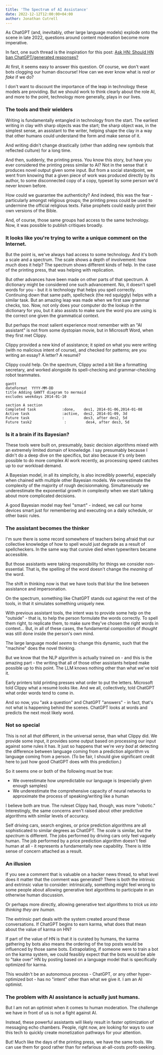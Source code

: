 ```yaml
---
title: 'The Spectrum of AI Assistance'
date: 2022-12-12T12:00:00+04:00
author: Jonathan Cutrell
---
```


As ChatGPT (and, inevitably, other large language models) explode onto the scene in late 2022, questions around content moderation become more imperative.

In fact, one such thread is the inspiration for this post: [Ask HN: Should HN ban ChatGPT/generated responses?](https://news.ycombinator.com/item?id=33945628)

At first, it seems easy to answer this question. Of course, we don't want bots clogging our human discourse! How can we ever know what is _real or fake_ if we do?

I don't want to discount the importance of the leap in technology these models are providing. But we should work to think clearly about the role AI, and more to the point, technology more generally, plays in our lives.

### The tools and their wielders

Writing is fundamentally entangled in technology from the start. The earliest writing in clay with sharp objects was the start; the sharp object was, in the simplest sense, an assistant to the writer, helping shape the clay in a way that other humans could understand the form and make sense of it.

And writing didn't change drastically (other than adding new symbols that reflected culture) for a long time.

And then, suddenly, the printing press. You know this story, but have you ever considered the printing press similar to AI? Not in the sense that it produces novel output given some input. But from a social standpoint, we went from knowing that a given piece of work was produced directly by its author, to some disconnected copy of a copy, typeset by some person we'd never known before.

How could we guarantee the authenticity? And indeed, this was the fear - particularly amongst religious groups; the printing press could be used to undermine the official religious texts. False prophets could easily print their own versions of the Bible.

And, of course, those same groups had access to the same technology. Now, it was possible to publish critiques broadly.

### It looks like you're trying to write a unique comment on the Internet.

But the point is, we've always had access to some technology. And it's both a scale and a spectrum. The scale shows a depth of involvement: how _much_ does it help? The spectrum shows different kinds of help. In the case of the printing press, that was helping with replication.

But other advances have been made on other parts of that spectrum. A dictionary might be considered one such advancement. No, it doesn't spell words for you - but it *is* technology that helps you spell correctly. Continuing down that same path, spellcheck (the red squiggly) helps with a similar task. But an amazing leap was made when we first saw grammar checks, too. Now, not only does your computer do the lookup in the dictionary for you, but it also assists to make sure the word you are using is the correct one given the grammatical context.

But perhaps the most salient experience most remember with an "AI assistant" is not from some dystopian movie, but in Microsoft Word, when they first met Clippy.

Clippy provided a new kind of assistance; it spied on what you were writing (with no malicious intent of course), and checked for patterns; are you writing an essay? A letter? A resumé?

Clippy could help. On the spectrum, Clippy acted a bit like a formatting secretary, and worked alongside its spell-checking and grammar-checking robot teammates.

```mermaid
gantt
dateFormat  YYYY-MM-DD
title Adding GANTT diagram to mermaid
excludes weekdays 2014-01-10

section A section
Completed task            :done,    des1, 2014-01-06,2014-01-08
Active task               :active,  des2, 2014-01-09, 3d
Future task               :         des3, after des2, 5d
Future task2               :         des4, after des3, 5d
```

### Is it a brain if its Bayesian?

These tools were built on, presumably, basic decision algorithms mixed with an extremely limited domain of knowledge. I say presumably because I didn't do a deep dive on the specifics, but also because it's only been possible to do more complex AI work recently, as processing speed catches up to our workload demand.

A Bayesian model, in all its simplicity, is also incredibly powerful, especially when chained with multiple other Bayesian models. We overestimate the complexity of the majority of rough decisionmaking. Simultaneously we underestimate the exponential growth in complexity when we start talking about more complicated decisions.

A good Bayesian model may feel "smart" - indeed, we call our home devices smart just for remembering and executing on a daily schedule, or other basic rules.

### The assistant becomes the thinker

I'm sure there is some record somewhere of teachers being afraid that our collective knowledge of how to spell would just degrade as a result of spellcheckers. In the same way that cursive died when typewriters became accessible.

But those assistants were taking responsibility for things we consider non-essential. That is, the spelling of the word doesn't change the _meaning_ of the word.

The shift in thinking now is that we have tools that blur the line between assistance and impersonation.

On the spectrum, something like ChatGPT stands out against the rest of the tools, in that it simulates something uniquely new.

With previous assistant tools, the intent was to provide some help on the "outside" - that is, to help the person formulate the words correctly. To spell them right, to replicate them, to make sure they've chosen the right words in context... But, in all of these cases, the fundamental composition of _thought_ was still done inside the person's own mind.

The large language model _seems_ to change this dynamic, such that the "machine" does the novel thinking.

But we know that the NLP algorithm is actually trained on - and this is the amazing part - the writing that all of those other assistants helped make possible up to this point. The LLM knows nothing other than what we've told it.

Early printers told printing presses what order to put the letters. Microsoft told Clippy what a resumé looks like. And we all, collectively, told ChatGPT what order words tend to come in.

And so now, you "ask a question" and ChatGPT "answers" - in fact, that's not what is happening behind the scenes. ChatGPT looks at words and predicts the next most likely word.

### Not so special

This is not all _that_ different, in the universal sense, than what Clippy did. We provide some input, it provides some output based on processing our input against some rules it has. It just so happens that we're _very bad_ at detecting the difference between language coming from a prediction algorithm vs language coming from a person. (To be fair, I should give significant credit here to just how good ChatGPT does with this prediction.)

So it seems one or both of the following must be true:

- We overestimate how unpredictable our language is (especially given enough samples)
- We underestimate the comprehensive capacity of neural networks to approximate the process of speaking/writing like a human

I believe both are true. The ruleset Clippy had, though, was more "robotic." Interestingly, the same concerns aren't raised about other predictive algorithms with similar levels of accuracy.

Self driving cars, search engines, or price prediction algorithms are all sophisticated to similar degrees as ChatGPT. The _scale_ is similar, but the _spectrum_ is different. The jobs performed by driving cars only feel vaguely human. The job performed by a price prediction algorithm doesn't feel human at all - it represents a fundamentally new capability. There is little sense of concern attached as a result.

### An illusion

If you see a comment that is valuable on a hacker news thread, to what level does it matter that the comment was generated? There is both the intrinsic and extrinsic value to consider: intrinsically, something might feel wrong to some people about allowing generative text algorithms to participate in an otherwise human discussion.

Or perhaps more directly, allowing generative text algorithms to _trick us into thinking they are human._

The extrinsic part deals with the system created around these conversations. If ChatGPT begins to earn karma, what does that mean about the value of karma on HN?

If part of the value of HN is that it is curated by humans, the karma gathering by bots also means the ordering of the top posts would be influenced by those same bots. Extrapolating, if someone were to train a bot on the karma system, we could feasibly expect that the bots would be able to "take over" HN by posting based on a language model that is specifically optimized for karma.

This wouldn't be an autonomous process - ChatGPT, or any other hyper-optimized bot - has no "intent" other than what we give it. I am an AI optimist.

### The problem with AI assistance is actually just humans.

But I am not an optimist when it comes to human moderation. The challenge we have in front of us is not a fight against AI.

Instead, these powerful assistants will likely result in faster optimization of messaging echo chambers. People, right now, are looking for ways to use this tech to quickly create monetization pathways for your attention.

But! Much like the days of the printing press, we have the same tools. We can use them for good rather than for nefarious at-all-costs profit-seeking.
